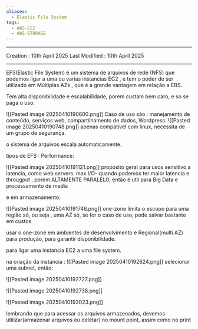 ```yaml
---
aliases:
  - Elastic File System
tags:
  - AWS-EC2
  - AWS-STORAGE
---
```

---
Creation : 10th April 2025
Last Modified : 10th April 2025
___

EFS(Elastic File System) é um sistema de arquivos de rede (NFS) que podemos ligar a uma ou varias instancias EC2 , e tem o poder de ser utilizado em Múltiplas AZs , que é a grande vantagem em relação a EBS.

Tem alta disponibilidade e escalabilidade, porem custam bem caro, e so se paga o uso.

![[Pasted image 20250410190600.png]]
Caso de uso são : manejamento de conteúdo, serviços web, compartilhamento de dados, Wordpress.
![[Pasted image 20250410190748.png]]
apenas compatível com linux, necessita de um grupo de segurança.

o sistema de arquivos escala automaticamente.

tipos de EFS :  Performance:

![[Pasted image 20250410191121.png]]
proposito geral para usos sensitivo a latencia, como web servers.
max I/O- quando podemos ter maior latencia e througput , porem ALTAMENTE PARALELO, então é util para Big Data e processamento de media


e em armazenamento: 

![[Pasted image 20250410191746.png]]
one-zone limita o escopo para uma região só, ou seja , uma AZ só, se for o caso de uso, pode salvar bastante em custos

usar o one-zone em ambientes de desenvolvimento e Regional(multi AZ) para produção, para garantir disponibilidade.



para ligar uma instancia EC2 a uma file system.

na criação da instancia : ![[Pasted image 20250410192624.png]]
selecionar uma subnet, então:

![[Pasted image 20250410192727.png]]

![[Pasted image 20250410192738.png]]

![[Pasted image 20250410193023.png]]

lembrando que para acessar os arquivos armazenados, devemos utilizar(armazenar arquivos ou deletar) no mount point, assim como no print



